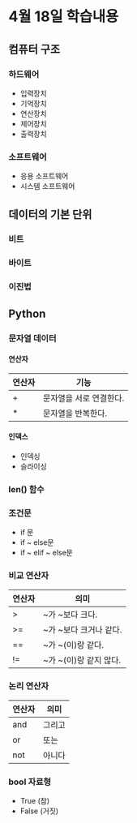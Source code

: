 # 4월 18일 학습내용
## 컴퓨터 구조
### 하드웨어
- 입력장치
- 기억장치
- 연산장치
- 제어장치
- 출력장치
### 소프트웨어
- 응용 소프트웨어
- 시스템 소프트웨어
## 데이터의 기본 단위
### 비트
### 바이트
### 이진법
## Python
### 문자열 데이터
#### 연산자
연산자 | 기능
------|----
\+ | 문자열을 서로 연결한다.
\* | 문자열을 반복한다.
#### 인덱스
- 인덱싱
- 슬라이싱
### len() 함수
### 조건문
- if 문
- if ~ else문
- if ~ elif ~ else문
### 비교 연산자
연산자 | 의미
------|----
\>  | ~가 ~보다 크다.
\>= | ~가 ~보다 크거나 같다.
\== | ~가 ~(이)랑 같다.
\!= | ~가 ~(이)랑 같지 않다.
### 논리 연산자
연산자 | 의미
------|----
and | 그리고
or | 또는
not |  아니다
### bool 자료형
- True (참)
- False (거짓)
